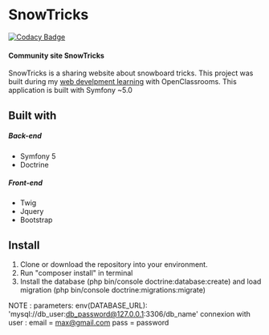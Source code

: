 # SnowTricks
 [![Codacy Badge](https://api.codacy.com/project/badge/Grade/a5fd2402405e41d4b8ae07f636766c02)](https://www.codacy.com/manual/cedflam/SnowTricks?utm_source=github.com&amp;utm_medium=referral&amp;utm_content=cedflam/SnowTricks&amp;utm_campaign=Badge_Grade)
 #### Community site SnowTricks
SnowTricks is a sharing website about snowboard tricks. This project was built during my [web develpment learning](https://openclassrooms.com/paths/developpeur-se-d-application-php-symfony) with OpenClassrooms. 
 This application is built with Symfony ~5.0
## Built with
##### Back-end
* Symfony 5
* Doctrine 

 ##### Front-end
* Twig
* Jquery
* Bootstrap
## Install
 1. Clone or download the repository into your environment.   
 2. Run "composer install" in terminal
 3. Install the database (php bin/console doctrine:database:create) and load migration (php bin/console doctrine:migrations:migrate)
 
     
 NOTE : 
parameters:
    env(DATABASE_URL): 'mysql://db_user:db_password@127.0.0.1:3306/db_name'
    connexion with user : email = max@gmail.com pass = password
 
